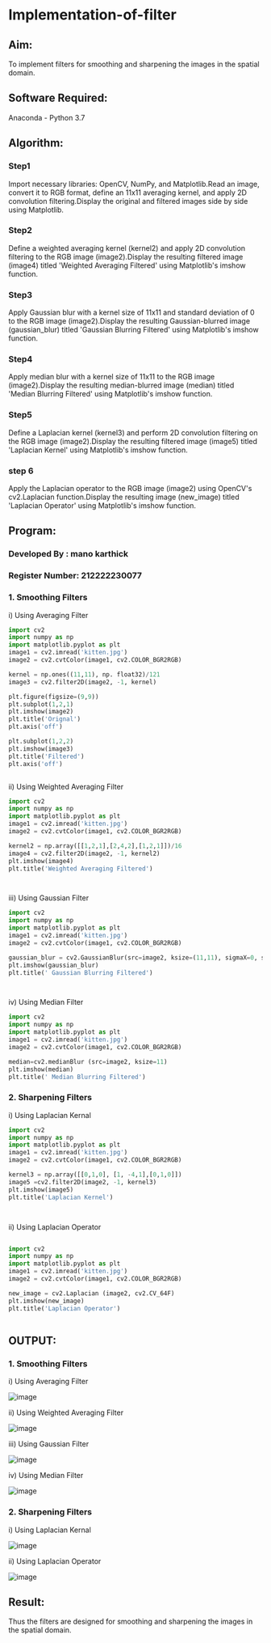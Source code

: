 # Implementation-of-filter
## Aim:
To implement filters for smoothing and sharpening the images in the spatial domain.

## Software Required:
Anaconda - Python 3.7

## Algorithm:
### Step1
Import necessary libraries: OpenCV, NumPy, and Matplotlib.Read an image, convert it to RGB format, define an 11x11 averaging kernel, and apply 2D convolution filtering.Display the original and filtered images side by side using Matplotlib.

### Step2
Define a weighted averaging kernel (kernel2) and apply 2D convolution filtering to the RGB image (image2).Display the resulting filtered image (image4) titled 'Weighted Averaging Filtered' using Matplotlib's imshow function.

### Step3
Apply Gaussian blur with a kernel size of 11x11 and standard deviation of 0 to the RGB image (image2).Display the resulting Gaussian-blurred image (gaussian_blur) titled 'Gaussian Blurring Filtered' using Matplotlib's imshow function.

### Step4
Apply median blur with a kernel size of 11x11 to the RGB image (image2).Display the resulting median-blurred image (median) titled 'Median Blurring Filtered' using Matplotlib's imshow function.

### Step5
Define a Laplacian kernel (kernel3) and perform 2D convolution filtering on the RGB image (image2).Display the resulting filtered image (image5) titled 'Laplacian Kernel' using Matplotlib's imshow function.

### step 6
Apply the Laplacian operator to the RGB image (image2) using OpenCV's cv2.Laplacian function.Display the resulting image (new_image) titled 'Laplacian Operator' using Matplotlib's imshow function.
 

## Program:
### Developed By   : mano karthick
### Register Number: 212222230077

### 1. Smoothing Filters

i) Using Averaging Filter
```Python
import cv2
import numpy as np
import matplotlib.pyplot as plt
image1 = cv2.imread('kitten.jpg')
image2 = cv2.cvtColor(image1, cv2.COLOR_BGR2RGB)

kernel = np.ones((11,11), np. float32)/121
image3 = cv2.filter2D(image2, -1, kernel)

plt.figure(figsize=(9,9))
plt.subplot(1,2,1)
plt.imshow(image2)
plt.title('Orignal')
plt.axis('off')

plt.subplot(1,2,2)
plt.imshow(image3)
plt.title('Filtered')
plt.axis('off')



```
ii) Using Weighted Averaging Filter
```Python
import cv2
import numpy as np
import matplotlib.pyplot as plt
image1 = cv2.imread('kitten.jpg')
image2 = cv2.cvtColor(image1, cv2.COLOR_BGR2RGB)

kernel2 = np.array([[1,2,1],[2,4,2],[1,2,1]])/16
image4 = cv2.filter2D(image2, -1, kernel2)
plt.imshow(image4)
plt.title('Weighted Averaging Filtered')




```
iii) Using Gaussian Filter
```Python
import cv2
import numpy as np
import matplotlib.pyplot as plt
image1 = cv2.imread('kitten.jpg')
image2 = cv2.cvtColor(image1, cv2.COLOR_BGR2RGB)

gaussian_blur = cv2.GaussianBlur(src=image2, ksize=(11,11), sigmaX=0, sigmaY=0)
plt.imshow(gaussian_blur)
plt.title(' Gaussian Blurring Filtered')




```

iv) Using Median Filter
```Python
import cv2
import numpy as np
import matplotlib.pyplot as plt
image1 = cv2.imread('kitten.jpg')
image2 = cv2.cvtColor(image1, cv2.COLOR_BGR2RGB)

median=cv2.medianBlur (src=image2, ksize=11)
plt.imshow(median)
plt.title(' Median Blurring Filtered')


```

### 2. Sharpening Filters
i) Using Laplacian Kernal
```Python
import cv2
import numpy as np
import matplotlib.pyplot as plt
image1 = cv2.imread('kitten.jpg')
image2 = cv2.cvtColor(image1, cv2.COLOR_BGR2RGB)

kernel3 = np.array([[0,1,0], [1, -4,1],[0,1,0]])
image5 =cv2.filter2D(image2, -1, kernel3)
plt.imshow(image5)
plt.title('Laplacian Kernel')




```
ii) Using Laplacian Operator
```Python

import cv2
import numpy as np
import matplotlib.pyplot as plt
image1 = cv2.imread('kitten.jpg')
image2 = cv2.cvtColor(image1, cv2.COLOR_BGR2RGB)

new_image = cv2.Laplacian (image2, cv2.CV_64F)
plt.imshow(new_image)
plt.title('Laplacian Operator')



```

## OUTPUT:
### 1. Smoothing Filters


i) Using Averaging Filter


![image](https://github.com/arshatha-palanivel/Implementation-of-filter/assets/118682484/c70d602f-c3f5-4d95-9c43-74404a58046f)


ii) Using Weighted Averaging Filter


![image](https://github.com/arshatha-palanivel/Implementation-of-filter/assets/118682484/3d3344f1-c8ad-4134-9003-4cc1730edb62)



iii) Using Gaussian Filter


![image](https://github.com/arshatha-palanivel/Implementation-of-filter/assets/118682484/ab119390-c3f8-44a5-91f3-c333b0a647f4)



iv) Using Median Filter


![image](https://github.com/arshatha-palanivel/Implementation-of-filter/assets/118682484/fc16ce8e-32e2-48be-ab7f-67d188511fd5)



### 2. Sharpening Filters


i) Using Laplacian Kernal


![image](https://github.com/arshatha-palanivel/Implementation-of-filter/assets/118682484/d2455169-2862-48af-9f39-907597d9fd60)


ii) Using Laplacian Operator


![image](https://github.com/arshatha-palanivel/Implementation-of-filter/assets/118682484/cc43a4be-8f06-4ff9-8db1-73560f82d775)



## Result:
Thus the filters are designed for smoothing and sharpening the images in the spatial domain.
